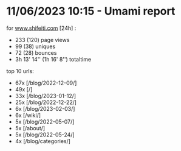 # 11/06/2023 10:15 - Umami report
for www.shifeiti.com [24h] :

 - 233 (120) page views
 - 99 (38) uniques
 - 72 (28) bounces
 - 3h 13' 14'' (1h 16' 8'') totaltime


top 10 urls:
 - 67x [/blog/2022-12-09/]
 - 49x [/]
 - 33x [/blog/2023-01-12/]
 - 25x [/blog/2022-12-22/]
 - 6x [/blog/2023-02-03/]
 - 6x [/wiki/]
 - 5x [/blog/2022-05-07/]
 - 5x [/about/]
 - 5x [/blog/2022-05-24/]
 - 4x [/blog/categories/]


